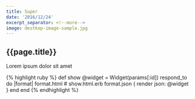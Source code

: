 ```yaml
---
title: Super
date: '2016/12/24'
excerpt_separator: <!--more-->
image: destkop-image-sample.jpg
---
```

## {{page.title}}
Lorem ipsum dolor sit amet

{% highlight ruby %}
def show
  @widget = Widget(params[:id])
  respond_to do |format|
    format.html # show.html.erb
    format.json { render json: @widget }
  end
end
{% endhighlight %}

